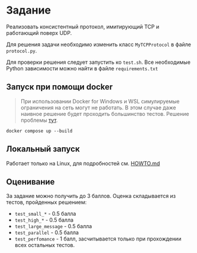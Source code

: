 # Задание

Реализовать консистентный протокол, имитирующий TCP и работающий поверх UDP.

Для решения задачи необходимо изменить класс `MyTCPProtocol` в файле `protocol.py`.

Для проверки решения следует запустить ко `test.sh`. Все необходимые Python зависимости можно найти в файле `requirements.txt`

## Запуск при помощи docker
> При использовании Docker for Windows и WSL симулируемые ограничения на сеть могут не работать. В этом случае даже наивное решение будет проходить большинство тестов. Решение проблемы [тут](https://github.com/imunes/imunes/issues/111).
```
docker compose up --build
```

## Локальный запуск
Работает только на Linux, для подробностей см. [HOWTO.md](HOWTO.md)

## Оценивание

За задание можно получить до 3 баллов. Оценка складывается из тестов, пройденных решением:

* `test_small_*` - 0.5 балла
* `test_high_*` - 0.5 балла
* `test_large_message` - 0.5 балла
* `test_parallel` - 0.5 балла
* `test_perfomance` - 1 балл, засчитывается только при прохождении всех остальных тестов.
